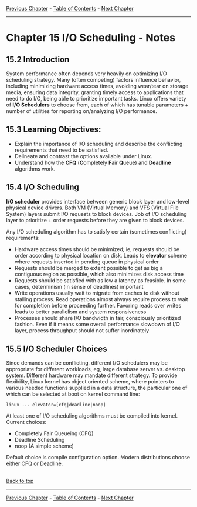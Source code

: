 [Previous Chapter](../Ch14-io/notes_Ch14.md) - [Table of Contents](../README.md#table-of-contents) - [Next Chapter](../Ch16-linuxfsvfs/notes_Ch16.md)

---

# Chapter 15 I/O Scheduling - Notes

## 15.2 Introduction
System performance often depends very heavily on optimizing I/O scheduling strategy. Many (often competing) factors influence behavior, including minimizing hardware access times, avoiding wear/tear on storage media, ensuring data integrity, granting timely access to applications that need to do I/O, being able to prioritize important tasks. Linux offers variety of **I/O Schedulers** to choose from, each of which has tunable parameters + number of utilities for reporting on/analyzing I/O performance.


## 15.3 Learning Objectives:
- Explain the importance of I/O scheduling and describe the conflicting requirements that need to be satisfied.
- Delineate and contrast the options available under Linux.
- Understand how the **CFQ** (<strong>C</strong>ompletely <strong>F</strong>air <strong>Q</strong>ueue) and **Deadline** algorithms work.


## 15.4 I/O Scheduling
**I/O scheduler** provides interface between generic block layer and low-level physical device drivers. Both VM (Virtual Memory) and VFS (Virtual File System) layers submit I/O requests to block devices. Job of I/O scheduling layer to prioritize + order requests before they are given to block devices.

Any I/O scheduling algorithm has to satisfy certain (sometimes conflicting) requirements:
- Hardware access times should be minimized; ie, requests should be order according to physical location on disk. Leads to **elevator** scheme where requests inserted in pending queue in physical order
- Requests should be merged to extent possible to get as big a contiguous region as possible, which also minimizes disk access time
- Requests should be satisfied with as low a latency as feasible. In some cases, determinism (in sense of deadlines) important
- Write operations usually wait to migrate from caches to disk without stalling process. Read operations almost always require process to wait for completion before proceeding further. Favoring reads over writes leads to better parallelism and system responsiveness
- Processes should share I/O bandwidth in fair, consciously prioritized fashion. Even if it means some overall performance slowdown of I/O layer, process throughput should not suffer inordinately


## 15.5 I/O Scheduler Choices
Since demands can be conflicting, different I/O schedulers may be appropriate for different workloads, eg, large database server vs. desktop system. Different hardware may mandate different strategy. To provide flexibility, Linux kernel has object oriented scheme, where pointers to various needed functions supplied in a data structure, the particular one of which can be selected at boot on kernel command line:
```shell
linux ... elevator=[cfq|deadline|noop]
```
At least one of I/O scheduling algorithms must be compiled into kernel. Current choices:
- Completely Fair Queueing (CFQ)
- Deadline Scheduling
- noop (A simple scheme)

Default choice is compile configuration option. Modern distributions choose either CFQ or Deadline.


##

[Back to top](#)

---

[Previous Chapter](../Ch14-io/notes_Ch14.md) - [Table of Contents](../README.md#table-of-contents) - [Next Chapter](../Ch16-linuxfsvfs/notes_Ch16.md)
